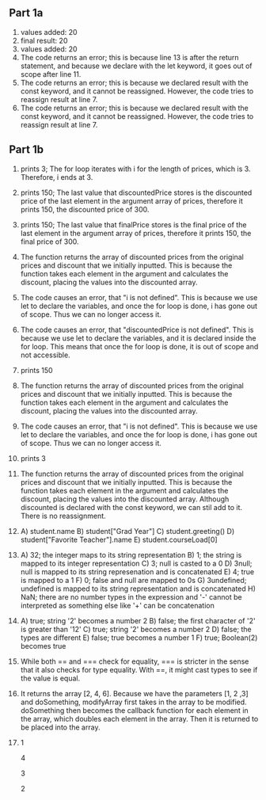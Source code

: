 ## Part 1a
1. values added:  20
2. final result:  20
3. values added:  20
4. The code returns an error; this is because line 13 is after the return statement, and because we declare with the let keyword, it goes out of scope after line 11.
5. The code returns an error; this is because we declared result with the const keyword, and it cannot be reassigned. However, the code tries to reassign result at line 7.
6. The code returns an error; this is because we declared result with the const keyword, and it cannot be reassigned. However, the code tries to reassign result at line 7.

## Part 1b
1. prints 3; The for loop iterates with i for the length of prices, which is 3. Therefore, i ends at 3.
2. prints 150; The last value that discountedPrice stores is the discounted price of the last element in the argument array of prices, therefore it prints 150, the discounted price of 300.
3. prints 150; The last value that finalPrice stores is the final price of the last element in the argument array of prices, therefore it prints 150, the final price of 300.
4. The function returns the array of discounted prices from the original prices and discount that we initially inputted. This is because the function takes each element in the argument and calculates the discount, placing the values into the discounted array.
5. The code causes an error, that "i is not defined". This is because we use let to declare the variables, and once the for loop is done, i has gone out of scope. Thus we can no longer access it.
6. The code causes an error, that "discountedPrice is not defined". This is because we use let to declare the variables, and it is declared inside the for loop. This means that once the for loop is done, it is out of scope and not accessible.
7. prints 150
8. The function returns the array of discounted prices from the original prices and discount that we initially inputted. This is because the function takes each element in the argument and calculates the discount, placing the values into the discounted array.
9. The code causes an error, that "i is not defined". This is because we use let to declare the variables, and once the for loop is done, i has gone out of scope. Thus we can no longer access it.
10. prints 3
11. The function returns the array of discounted prices from the original prices and discount that we initially inputted. This is because the function takes each element in the argument and calculates the discount, placing the values into the discounted array. Although discounted is declared with the const keyword, we can stil add to it. There is no reassignment.
12. A) student.name
    B) student["Grad Year"]
    C) student.greeting()
    D) student["Favorite Teacher"].name
    E) student.courseLoad[0]
13. A) 32; the integer maps to its string representation
    B) 1; the string is mapped to its integer representation
    C) 3; null is casted to a 0
    D) 3null; null is mapped to its string represenation and is concatenated
    E) 4; true is mapped to a 1
    F) 0; false and null are mapped to 0s
    G) 3undefined; undefined is mapped to its string representation and is concatenated
    H) NaN; there are no number types in the expression and '-' cannot be interpreted as something else like '+' can be concatenation
14. A) true; string '2' becomes a number 2
    B) false; the first character of '2' is greater than '12'
    C) true; string '2' becomes a number 2
    D) false; the types are different
    E) false; true becomes a number 1
    F) true; Boolean(2) becomes true
15. While both == and === check for equality, === is stricter in the sense that it also checks for type equality. With ==, it might cast types to see if the value is equal.

17. It returns the array [2, 4, 6]. Because we have the parameters [1, 2 ,3] and doSomething, modifyArray first takes in the array to be modified. doSomething then becomes the callback function for each element in the array, which doubles each element in the array. Then it is returned to be placed into the array.

19. 1
    
    4
    
    3
    
    2


